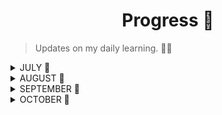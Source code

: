  <h1 align="center"> Progress 🚧 </h1> 

> Updates on my daily learning. 🚶‍♀️

<details>
<summary> JULY 📑 </summary>
<br>

 - [x] **Day-1**: [Learning about open sources](https://github.com/Anjura/OpenSources)

-----
  - [x]   **Day-2**: [Learnt about the major roles at Toastmasters](https://franticallyspeaking.com/toastmasters-executive-committee-roles-and-responsibilities/) and [enrolled at Coursera](https://www.coursera.org/learn/learning-how-to-learn?)

---------------
 - [x]  **Day-3**: [Documentation of the Toastamasters meet](https://github.com/Anjura/ToastmastersMeet)

-------------------
 - [x] **Day-4**: Break

---------------
 
 </details>
 <details>
<summary> AUGUST 📑 </summary>
<br>


 - [x] **Day-5**: Watched the movie "[The Founder](https://www.youtube.com/watch?v=7zfRjW06tAA&t=1641s)" and documented everything that I learned from it. Had a team-building meet. 

--------------
 - [x] **Day-6**: [Chapter 1 pt1](https://github.com/cleanhand/phase-1-Anjura/blob/main/Let%20Us%20C/Chapter1pt1.md) 
                  [Chapter 1 pt2](https://github.com/cleanhand/phase-1-Anjura/blob/main/Let%20Us%20C/Chapter1pt2.md)   

----          
 - [x] **Day-6**: [Chapter2](https://github.com/cleanhand/phase-1-Anjura/blob/main/Let%20Us%20C/Chapter2.md)

----
 - [x] **Day-7**:  [Chapter3](https://github.com/cleanhand/phase-1-Anjura/blob/main/Let%20Us%20C/Chapter3.md)

----
 - [x] **Day-8**: [Chapter4](https://github.com/cleanhand/phase-1-Anjura/blob/main/Let%20Us%20C/Chapter4.md)

----
 - [x] **Day-9**: [Chapter5](https://github.com/cleanhand/phase-1-Anjura/blob/main/Let%20Us%20C/Chapter5.md)

-----
 - [x] **Day-10**: Learnt about [printf function](https://github.com/cleanhand/phase-1-Anjura/blob/main/Random%20topics/Defining%20printf()%20function.md), [modular programming](https://github.com/cleanhand/phase-1-Anjura/blob/main/Random%20topics/Modular%20programming.md) and the [process of compilation and execution](https://github.com/cleanhand/phase-1-Anjura/blob/main/Random%20topics/Process%20of%20compilation%20and%20execution.md)

----
 - [x] **Day-11**: [Learnt about the roles and responsibilties at toastamsters](https://franticallyspeaking.com/toastmasters-executive-committee-roles-and-responsibilities/)

-----
 - [x] **Day-12**: Had a demo algomagnet communication session. Was a great learning experience

-----
 - [x] **Day-13**: Break

----
 - [x] **Day-14**: Recursions

----
 - [x] **Day-15**: 

----
 - [x] **Day-16**: Pointers (Revision and solved problems)

----
 - [x] **Day-17**: [Iconic Voices meet](https://github.com/cleanhand/phase-1-Anjura/blob/main/Iconic%20voices%20meet.md) (Guest Shashi Tharoor)

----
 - [x] **Day-18**: Revision of Functions

----
 - [x] **Day-19**: Solved problems from the Chapters.

----
 - [x] **Day-20**: [First Algo-magnet communication session](https://github.com/cleanhand/phase-1-Anjura/blob/main/AlgoMagnet%20Communication%20sessions/First%20Session.md)

----
 - [x] **Day-21**: Learnt about dereferencing of pointers

----
 - [x] **Day-22**: Research about [good documentation](https://www.oreilly.com/content/the-eight-rules-of-good-documentation/) and learnt about [generic pointers](https://github.com/cleanhand/phase-1-Anjura/blob/main/Random%20topics/Generic%20Pointers.md)

----
 - [x] **Day-23**: Started arrays

----
 - [x] **Day-24**: Concept of memory and continuation of arrays

----
 - [x] **Day-25**: Learnt about the [relevance of zero indexing](https://github.com/cleanhand/phase-1-Anjura/blob/main/Random%20topics/Relevance%20of%20zero-indexing.md) and reasearched on [why use a local variable over a global variable](https://github.com/cleanhand/phase-1-Anjura/blob/main/Random%20topics/Why%20use%20a%20local%20variable%20over%20a%20global%20variable%3F.md)

----
 - [x] **Day-26**: Break 

----
 - [x] **Day-27**: [Second AlgoMagnet Communication Session](https://github.com/cleanhand/phase-1-Anjura/blob/main/AlgoMagnet%20Communication%20sessions/Second%20Session.md)

----
 - [x] **Day-28**: Searching in Arrays

----
 - [x] **Day-29**: Researched on [Silicon valley](https://github.com/cleanhand/phase-1-Anjura/blob/main/Random%20topics/Silicon%20Valley.md) and the [start-up sequence](https://github.com/cleanhand/phase-1-Anjura/blob/main/Random%20topics/Start-up%20Sequence.md)

----
 - [x] **Day-30**: Got to know about [greenshot](https://getgreenshot.org/) screenshot software and did the  [Documentation of Toastmasters(Edinburgh, Scotland)](https://github.com/cleanhand/phase-1-Anjura/blob/main/Toastmasters%20(Edinburgh%2C%20Scotland).md) 

----
 - [x]  **Day-31**: Subarrays 

----
 - [x] **Day-32**: Got to know and learn about [Visualgo](https://visualgo.net/en) page and learnt from it the process of [sorting through animations](https://visualgo.net/en/sorting).

----
 - [x] **Day-33**: Break 
 
 ----
 - [x] **Day-34**: Third AlgoMagnet Communciation session.  
 
 ----
  - [x] **Day-35**: [Read](https://www.geeksforgeeks.org/window-sliding-technique/) and learnt about Sliding window method

----
- [x] **Day-36**: Read about [MEXT Scholarships](https://www.in.emb-japan.go.jp/Education/japanese_government_scholarships.html)

----
 
 </details>
  <details>
<summary> SEPTEMBER 📑 </summary>
<br>
 
 -  [x] **Day-37**: [Toastmasters at Jakarta Club](https://github.com/cleanhand/phase-1-Anjura/blob/main/AlgoMagnet%20Communication%20sessions/Toastmasters(Jakarta%20Club).md) 

----

 - [x] **Day-38**: Started with heaps and a brief introduction on trees.

----
 - [x] **Day-39**: Started with 2-D Arrays and [solved a question](https://github.com/cleanhand/phase-1-Anjura/blob/main/Problems/2DArray.md) on it.  

----
 - [x] **Day-40**: Weekend Break

----
 - [x] **Day-41**: Fourth AlgoMagnet Communciation session(Teacher's day special)

----
 - [x] **Day-42**: Dissecting 2-D arrays

----
 - [x] **Day-43**: 3-D arrays

----
 - [x] **Day-44**: Character array and strings.

----
 - [x] **Day-45**: Structures.

----
 - [x] **Day-46**: Documentation of the [speech by Mr. Amit Sharma](https://github.com/cleanhand/phase-1-Anjura/blob/main/Speech%20by%20Amit%20Sharma.md) and learnt about [Static and Dynamic memory allocation](https://github.com/cleanhand/phase-1-Anjura/blob/main/Static%20and%20dynamic%20memory%20allocation.md)

-----
 - [x] **Day-47**: Break

----
 - [x] **Day-48**: [Fifth Algomagnet Communication session](https://github.com/cleanhand/phase-1-Anjura/blob/main/AlgoMagnet%20Communication%20sessions/Fifth%20Session%20with%20Mr.Arijit%20(Director%20of%20VIS%20Global).md)

----
 - [x] **Day-49**: Learnt about Agile methodology and Issues in Github.

----
 - [x] **Day-50**: [Session with Alumni at Bocconi University, Italy](https://github.com/cleanhand/phase-1-Anjura/blob/main/Session%20with%20Alumni%20at%20Bocconi%20University%2C%20Italy.md)

----
- [x] **Day-51**: Went through the [Quickstart Github doc](https://docs.github.com/en/get-started/quickstart) and experimented with issues.

----
- [x] **Day-51**: Started with linked lists and made [my first linked list](https://github.com/cleanhand/phase-1-Anjura/blob/main/Problems/Linkedlist1.c).

----
- [x] **Day-52**: Tried insertion of node at the start but did it in a [long and basic approach](https://github.com/cleanhand/phase-1-Anjura/blob/main/Problems/Insertion%20at%20the%20start%20of%20linked%20list%20in%20a%20long%20and%20basic%20approach.c)

----
- [x] **Day-53**: Break

----
- [x] **Day-54**: [Sixth Algo-magnet Communication Session](https://github.com/cleanhand/phase-1-Anjura/blob/main/AlgoMagnet%20Communication%20sessions/Sixth%20Session%20with%20Rajat%20sir.md)

----
- [x] **Day-55**: First tried a [naive approach for insertion](https://github.com/cleanhand/phase-1-Anjura/blob/main/Problems/Insertion%20at%20the%20start%20of%20linked%20list%20in%20a%20long%20and%20basic%20approach.c) and then insertion of nodes through functions.[Tried an insertion at the front program](https://github.com/cleanhand/phase-1-Anjura/blob/main/Problems/Insertion%20in%20Linked%20List.c). Attended a [session conducted by E-cell NITA with alumni Sumit Kumar Sharma sir](https://github.com/cleanhand/phase-1-Anjura/blob/main/Session%20by%20E-cell%20NITA%20with%20alumni%20Sumit%20Kumar%20Sharma%20sir.md)

----
- [x] **Day-56**: Tried to do insertion at the front, at the end and at any position in the linked lists and tried to write a [code for insertion in Linked lists](https://github.com/cleanhand/phase-1-Anjura/blob/main/Problems/Insertion%20in%20Linked%20Lists.c)

----
- [x] [**Day-57**](https://github.com/Anjura/Days/blob/main/Day-57.md): Learnt about reversal and rotation in an array. 

----
- [x] **Day-58**: Spent some more time on how to reverse a linked list.

----
- [x] **Day-59**: Learnt about loop in a linked list.

----
- [x] **Day-60**: Break

----
- [x] **Day-61**: [Seventh Algo-magnet communication session](https://github.com/cleanhand/phase-1-Anjura/blob/main/AlgoMagnet%20Communication%20sessions/Seventh%20Session.md)

----
- [x] **Day-62**: Exam prep

----
- [x] **Day-63**: Day of exam. Tried to implement doubly linked list. [My basic code](https://github.com/cleanhand/phase-1-Anjura/blob/main/Problems/Doubly%20linked%20list%20basic%20approach.c)

----
- [x] **Day-64**: Learnt about insertion in a Linked list; the happening behind the insertion.

----
- [x] **Day-65**: Got to know about [Hactoberfest](https://hacktoberfest.digitalocean.com/). Need to research about it and apply accordingly.

----
  </details>
  <details>
<summary> OCTOBER 📑 </summary>
<br>
 
- [x] **Day-66**:

----
- [x] **Day-67**: Break

----
- [x] **Day-68**: Eighth AlgoMagnet Communication Session

----
- [x] **Day-69**: Reversing a character array. Got to know about [github.dev](https://github.dev/github/dev)

----
- [x] **Day-70**: Prepared for graph theory exam. 

----
- [x] **Day-71**: Revised 2D arrays.

----
- [x] **Day-72**: Was not able to attend the class. Spiral transversal in an array matrix was taught. Need to try writing the code for it after learning about it.

----
- [x] **Day-73**: Was not able to attend the class again. Wave and diagonal transversal in an array matrix was taught in class. Need to understand the concept and try writing the code.

----
- [x] **Day-74**: Weekend Break

----
- [x] **Day-75**: [Ninth AlgoMagnet Communication Session](https://github.com/cleanhand/phase-1-Anjura/blob/main/AlgoMagnet%20Communication%20sessions/Ninth%20Session(Table-topic%20contest%201).md). Our first table-topic contest.

----
- [x] **Day-76**: Went through the minesweeper blog.

----
- [x] **Day-77**: Completed the short answer questions from Algomagnet test.

----
- [x] **Day-78**: Tired to write the code for selectionsort along with sir. Need to practice it and try doing bubble, selection, insertion sort in linked lists.

----
- [x] **Day-79**: Did insertion sort in arrays and linked lists.

----
- [ ] **Day-80**:

----
- [x] **Day-81**: Break

----
- [ ] **Day-82**: 

----
- [x] **Day-83**: Discussed about matrix multiplication. Got to know about [APIs](https://www.mulesoft.com/resources/api/what-is-an-api#:~:text=API%20is%20the%20acronym%20for,you're%20using%20an%20API.) and about [Postman](https://www.postman.com/)

----
- [x] **Day-84**: Discussion on finding a 2D array in a larger 2D array and the scope of it being the base of a project. 

----
- [x] **Day-85**: Special session on how to organize notes. Need to improve my documentation.
 
 ----
 
- [x] **Day-86**: Discussion on how to apply for research internships and deciding on our domain of interest.
 
 ----
 - [x] **Day-87**: Revised topics that were discussed earlier.
 
 ----
 - [x] **Day-88**: Break. Had a short discussion on the book club and the camel groups + the meeting tomorrow.
 
 ----
 - [x] **Day-89**: Had a session on internships with benefit to women in tech & on how we can proceed with making videos.

 </details>
